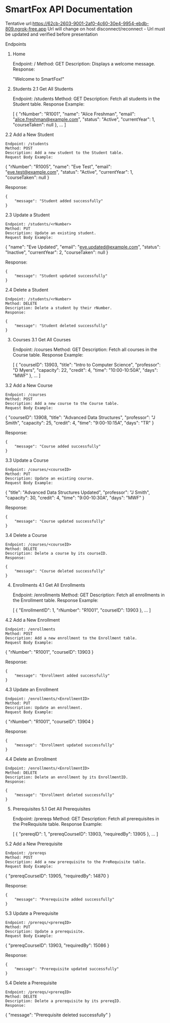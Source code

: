 # SmartFox API Documentation
Tentative url:https://62cb-2603-9001-2af0-4c60-30e4-9954-ebdb-809.ngrok-free.app
Url will change on host disconnect/reconnect - Url must be updated and verified before presentation


Endpoints
1. Home

    Endpoint: /
    Method: GET
    Description: Displays a welcome message.
    Response:

    "Welcome to SmartFox!"

2. Students
2.1 Get All Students

    Endpoint: /students
    Method: GET
    Description: Fetch all students in the Student table.
    Response Example:

    [
        {
            "rNumber": "R1001",
            "name": "Alice Freshman",
            "email": "alice.freshman@example.com",
            "status": "Active",
            "currentYear": 1,
            "courseTaken": null
        },
        ...
    ]

2.2 Add a New Student

    Endpoint: /students
    Method: POST
    Description: Add a new student to the Student table.
    Request Body Example:

{
    "rNumber": "R1005",
    "name": "Eve Test",
    "email": "eve.test@example.com",
    "status": "Active",
    "currentYear": 1,
    "courseTaken": null
}

Response:

    {
        "message": "Student added successfully"
    }

2.3 Update a Student

    Endpoint: /students/<rNumber>
    Method: PUT
    Description: Update an existing student.
    Request Body Example:

{
    "name": "Eve Updated",
    "email": "eve.updated@example.com",
    "status": "Inactive",
    "currentYear": 2,
    "courseTaken": null
}

Response:

    {
        "message": "Student updated successfully"
    }

2.4 Delete a Student

    Endpoint: /students/<rNumber>
    Method: DELETE
    Description: Delete a student by their rNumber.
    Response:

    {
        "message": "Student deleted successfully"
    }

3. Courses
3.1 Get All Courses

    Endpoint: /courses
    Method: GET
    Description: Fetch all courses in the Course table.
    Response Example:

    [
        {
            "courseID": 13903,
            "title": "Intro to Computer Science",
            "professor": "D Myers",
            "capacity": 22,
            "credit": 4,
            "time": "10:00-10:50A",
            "days": "MWF"
        },
        ...
    ]

3.2 Add a New Course

    Endpoint: /courses
    Method: POST
    Description: Add a new course to the Course table.
    Request Body Example:

{
    "courseID": 13908,
    "title": "Advanced Data Structures",
    "professor": "J Smith",
    "capacity": 25,
    "credit": 4,
    "time": "9:00-10:15A",
    "days": "TR"
}

Response:

    {
        "message": "Course added successfully"
    }

3.3 Update a Course

    Endpoint: /courses/<courseID>
    Method: PUT
    Description: Update an existing course.
    Request Body Example:

{
    "title": "Advanced Data Structures Updated",
    "professor": "J Smith",
    "capacity": 30,
    "credit": 4,
    "time": "9:00-10:30A",
    "days": "MWF"
}

Response:

    {
        "message": "Course updated successfully"
    }

3.4 Delete a Course

    Endpoint: /courses/<courseID>
    Method: DELETE
    Description: Delete a course by its courseID.
    Response:

    {
        "message": "Course deleted successfully"
    }

4. Enrollments
4.1 Get All Enrollments

    Endpoint: /enrollments
    Method: GET
    Description: Fetch all enrollments in the Enrollment table.
    Response Example:

    [
        {
            "EnrollmentID": 1,
            "rNumber": "R1001",
            "courseID": 13903
        },
        ...
    ]

4.2 Add a New Enrollment

    Endpoint: /enrollments
    Method: POST
    Description: Add a new enrollment to the Enrollment table.
    Request Body Example:

{
    "rNumber": "R1001",
    "courseID": 13903
}

Response:

    {
        "message": "Enrollment added successfully"
    }

4.3 Update an Enrollment

    Endpoint: /enrollments/<EnrollmentID>
    Method: PUT
    Description: Update an enrollment.
    Request Body Example:

{
    "rNumber": "R1001",
    "courseID": 13904
}

Response:

    {
        "message": "Enrollment updated successfully"
    }

4.4 Delete an Enrollment

    Endpoint: /enrollments/<EnrollmentID>
    Method: DELETE
    Description: Delete an enrollment by its EnrollmentID.
    Response:

    {
        "message": "Enrollment deleted successfully"
    }

5. Prerequisites
5.1 Get All Prerequisites

    Endpoint: /prereqs
    Method: GET
    Description: Fetch all prerequisites in the PreRequisite table.
    Response Example:

    [
        {
            "prereqID": 1,
            "prereqCourseID": 13903,
            "requiredBy": 13905
        },
        ...
    ]

5.2 Add a New Prerequisite

    Endpoint: /prereqs
    Method: POST
    Description: Add a new prerequisite to the PreRequisite table.
    Request Body Example:

{
    "prereqCourseID": 13905,
    "requiredBy": 14870
}

Response:

    {
        "message": "Prerequisite added successfully"
    }

5.3 Update a Prerequisite

    Endpoint: /prereqs/<prereqID>
    Method: PUT
    Description: Update a prerequisite.
    Request Body Example:

{
    "prereqCourseID": 13903,
    "requiredBy": 15086
}

Response:

    {
        "message": "Prerequisite updated successfully"
    }

5.4 Delete a Prerequisite

    Endpoint: /prereqs/<prereqID>
    Method: DELETE
    Description: Delete a prerequisite by its prereqID.
    Response:

{
    "message": "Prerequisite deleted successfully"
}
